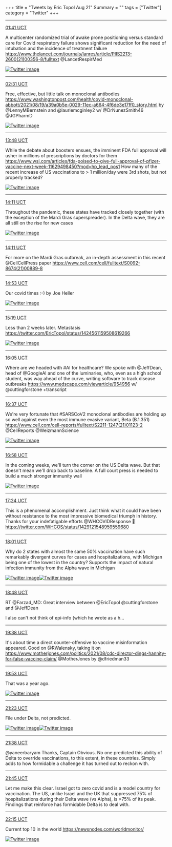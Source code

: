 +++
title = "Tweets by Eric Topol Aug 21"
Summary = ""
tags = ["Twitter"]
category = "Twitter"
+++


---

<a href="https://twitter.com/erictopol/status/1428894943267889153" target="_blank" rel="noreferer">01:41 UCT</a>

A multicenter randomized trial of awake prone positioning versus standard care for Covid respiratory failure shows significant reduction for the need of intubation and the incidence of treatment failure
https://www.thelancet.com/journals/lanres/article/PIIS2213-2600(21)00356-8/fulltext @LancetRespirMed 

<a href="E9R0M3HUcAADvEE.jpg"  ><img src="E9R0M3HUcAADvEE.jpg" alt="Twitter image" ></img></a>

---

<a href="https://twitter.com/erictopol/status/1428907639388327937" target="_blank" rel="noreferer">02:31 UCT</a>

Free, effective, but little talk on monoclonal antibodies
https://www.washingtonpost.com/health/covid-monoclonal-abbott/2021/08/19/a39a0b5e-0029-11ec-a664-4f6de3e17ff0_story.html by @LennyMBernstein and @lauriemcginley2 w/ @DrNunezSmith46 @JGPharmD 

<a href="E9R_k61UYAI0_Op.png"  ><img src="E9R_k61UYAI0_Op.png" alt="Twitter image" ></img></a>

---

<a href="https://twitter.com/erictopol/status/1429078038931664904" target="_blank" rel="noreferer">13:48 UCT</a>

While the debate about boosters ensues, the imminent FDA full approval will usher in millions of prescriptions by doctors for them
https://www.wsj.com/articles/fda-poised-to-give-full-approval-of-pfizer-vaccine-next-week-11629498450?mod=hp_lead_pos1 
How many of the recent increase of US vaccinations to &gt; 1 million/day were 3rd shots, but not properly tracked? 

<a href="E9UZIsLVcAIEO52.jpg"  ><img src="E9UZIsLVcAIEO52.jpg" alt="Twitter image" ></img></a>

---

<a href="https://twitter.com/erictopol/status/1429083817550049287" target="_blank" rel="noreferer">14:11 UCT</a>

Throughout the pandemic, these states have tracked closely together (with the exception of the Mardi Gras superspreader). In the Delta wave, they are all still on the rise for new cases 

<a href="E9UeS-oVUAovpT2.jpg"  ><img src="E9UeS-oVUAovpT2.jpg" alt="Twitter image" ></img></a>

---

<a href="https://twitter.com/erictopol/status/1429083820540661762" target="_blank" rel="noreferer">14:11 UCT</a>

For more on the Mardi Gras outbreak, an in-depth  assessment in this recent @CellCellPress paper https://www.cell.com/cell/fulltext/S0092-8674(21)00889-8



---

<a href="https://twitter.com/erictopol/status/1429094335325229073" target="_blank" rel="noreferer">14:53 UCT</a>

Our covid times :-)
by Joe Heller 

<a href="E9UprkUVUA0XX5T.jpg"  ><img src="E9UprkUVUA0XX5T.jpg" alt="Twitter image" ></img></a>

---

<a href="https://twitter.com/erictopol/status/1429100848274046977" target="_blank" rel="noreferer">15:19 UCT</a>

Less than 2 weeks later.
Metastasis  https://twitter.com/EricTopol/status/1424561159508619266

<a href="E9Uvl2EUcAsERhQ.jpg"  ><img src="E9Uvl2EUcAsERhQ.jpg" alt="Twitter image" ></img></a>

---

<a href="https://twitter.com/erictopol/status/1429112412410576901" target="_blank" rel="noreferer">16:05 UCT</a>

Where are we headed with #AI for healthcare?
We spoke with @JeffDean, head of @GoogleAI and one of the luminaries, who, even as a high school student, was way ahead of the curve, writing software to track disease outbreaks
https://www.medscape.com/viewarticle/954956
w/ @cuttingforstone +transcript



---

<a href="https://twitter.com/erictopol/status/1429120556784181250" target="_blank" rel="noreferer">16:37 UCT</a>

We're very fortunate that #SARSCoV2 monoclonal antibodies are holding up so well against even the most immune evasive variant, Beta (B.1.351)
https://www.cell.com/cell-reports/fulltext/S2211-1247(21)01123-2 @CellReports @WeizmannScience 

<a href="E9VALKsUYAEyZLB.jpg"  ><img src="E9VALKsUYAEyZLB.jpg" alt="Twitter image" ></img></a>

---

<a href="https://twitter.com/erictopol/status/1429125703878934531" target="_blank" rel="noreferer">16:58 UCT</a>

In the coming weeks, we'll turn the corner on the US Delta wave. But that doesn't mean we'll drop back to baseline. A full court press is needed to build a much stronger immunity wall 

<a href="E9VF7YzUYAIcOXZ.jpg"  ><img src="E9VF7YzUYAIcOXZ.jpg" alt="Twitter image" ></img></a>

---

<a href="https://twitter.com/erictopol/status/1429132405986631680" target="_blank" rel="noreferer">17:24 UCT</a>

This is a phenomenal accomplishment. Just think what it could have been without resistance to the most impressive biomedical triumph in history.
Thanks for your indefatigable efforts @WHCOVIDResponse 🙏 https://twitter.com/WHCOS/status/1429121548959559680



---

<a href="https://twitter.com/erictopol/status/1429141726266990597" target="_blank" rel="noreferer">18:01 UCT</a>

Why do 2 states with almost the same 50% vaccination have such remarkably divergent curves for cases and hospitalizations, with Michigan being one of the lowest in the country?
Supports the impact of natural infection immunity from the Alpha wave in Michigan 

<a href="E9VTcnIVIAErHGO.jpg"  ><img src="E9VTcnIVIAErHGO.jpg" alt="Twitter image" ></img></a><a href="E9VUjXvUUAMhFtV.jpg"  ><img src="E9VUjXvUUAMhFtV.jpg" alt="Twitter image" ></img></a>

---

<a href="https://twitter.com/erictopol/status/1429153560629968901" target="_blank" rel="noreferer">18:48 UCT</a>

RT @Farzad_MD: Great interview between @EricTopol @cuttingforstone
and @JeffDean

I also can't not think of epi-info (which he wrote as a h…



---

<a href="https://twitter.com/erictopol/status/1429166127834304516" target="_blank" rel="noreferer">19:38 UCT</a>

It's about time a direct counter-offensive to vaccine misinformation appeared. Good on @RWalensky, taking it on
 https://www.motherjones.com/politics/2021/08/cdc-director-dings-hannity-for-false-vaccine-claim/ @MotherJones by @dfriedman33



---

<a href="https://twitter.com/erictopol/status/1429169884198445057" target="_blank" rel="noreferer">19:53 UCT</a>

That was a year ago. 

<a href="E9VuQJcUcAEYKLw.jpg"  ><img src="E9VuQJcUcAEYKLw.jpg" alt="Twitter image" ></img></a>

---

<a href="https://twitter.com/erictopol/status/1429192543531503616" target="_blank" rel="noreferer">21:23 UCT</a>

File under Delta, not predicted. 

<a href="E9WCn3GVoAEzpvI.jpg"  ><img src="E9WCn3GVoAEzpvI.jpg" alt="Twitter image" ></img></a><a href="E9WDBasVoAIj_hq.jpg"  ><img src="E9WDBasVoAIj_hq.jpg" alt="Twitter image" ></img></a>

---

<a href="https://twitter.com/erictopol/status/1429196142215012352" target="_blank" rel="noreferer">21:38 UCT</a>

@yaneerbaryam Thanks, Captain Obvious.
No one predicted this ability of Delta to override vaccinations, to this extent, in these countries. Simply adds to how formidable a challenge it has turned out to reckon with.



---

<a href="https://twitter.com/erictopol/status/1429197894960107520" target="_blank" rel="noreferer">21:45 UCT</a>

Let me make this clear.
Israel got to zero covid and is a model country for vaccination.
The US, unlike Israel and the UK that suppressed 75% of hospitalizations during their Delta wave (vs Alpha), is &gt;75% of its peak.
Findings that reinforce has formidable Delta is to deal with.



---

<a href="https://twitter.com/erictopol/status/1429205485807312896" target="_blank" rel="noreferer">22:15 UCT</a>

Current top 10 in the world
https://newsnodes.com/worldmonitor/ 

<a href="E9WOvYYVcAcrkJv.jpg"  ><img src="E9WOvYYVcAcrkJv.jpg" alt="Twitter image" ></img></a>